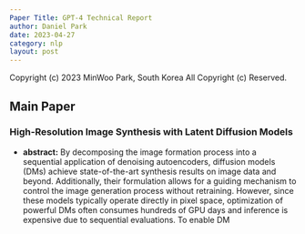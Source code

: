 ```yaml
---
Paper Title: GPT-4 Technical Report
author: Daniel Park
date: 2023-04-27
category: nlp
layout: post
---
```


Copyright (c) 2023 MinWoo Park, South Korea
All Copyright (c) Reserved.

## Main Paper

### High-Resolution Image Synthesis with Latent Diffusion Models
 - **abstract:** By decomposing the image formation process into a sequential
    application of denoising autoencoders, diffusion models (DMs)
    achieve state-of-the-art synthesis results on image data and beyond.
    Additionally, their formulation allows for a guiding mechanism to
    control the image generation process without retraining. However,
    since these models typically operate directly in pixel space,
    optimization of powerful DMs often consumes hundreds of GPU days and
    inference is expensive due to sequential evaluations. To enable DM